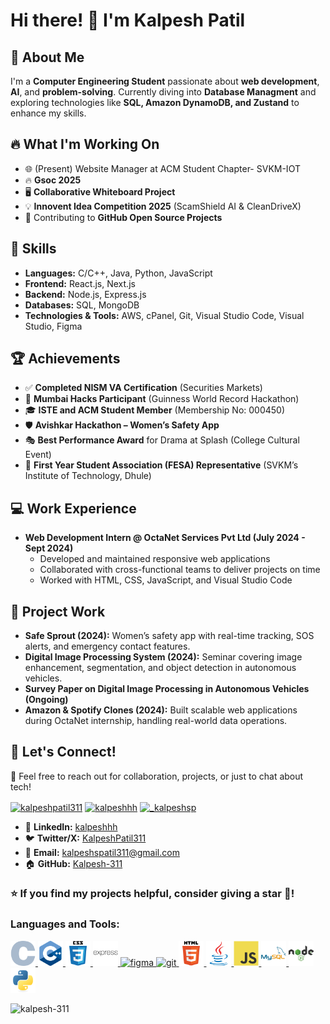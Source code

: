 # Hi there! 👋 I'm Kalpesh Patil

## 🚀 About Me
I'm a **Computer Engineering Student** passionate about **web development**, **AI**, and **problem-solving**. Currently diving into **Database Managment** and exploring technologies like **SQL, Amazon DynamoDB, and Zustand** to enhance my skills.

## 🔥 What I'm Working On
- 🌐 (Present) Website Manager at ACM Student Chapter- SVKM-IOT
- 🔥 **Gsoc 2025**
- 🖥️ **Collaborative Whiteboard Project**
- 💡 **Innovent Idea Competition 2025** (ScamShield AI & CleanDriveX)
- 📂 Contributing to **GitHub Open Source Projects**

## 🎯 Skills
- **Languages:** C/C++, Java, Python, JavaScript 
- **Frontend:** React.js, Next.js
- **Backend:** Node.js, Express.js
- **Databases:** SQL, MongoDB
- **Technologies & Tools:** AWS, cPanel, Git, Visual Studio Code, Visual Studio, Figma

## 🏆 Achievements
- ✅ **Completed NISM VA Certification** (Securities Markets)
- 🏅 **Mumbai Hacks Participant** (Guinness World Record Hackathon)
- 🎓 **ISTE and ACM Student Member** (Membership No: 000450)
- 🛡️ **Avishkar Hackathon – Women’s Safety App**
- 🎭 **Best Performance Award** for Drama at Splash (College Cultural Event)
- 📜 **First Year Student Association (FESA) Representative** (SVKM’s Institute of Technology, Dhule)

## 💻 Work Experience
- **Web Development Intern @ OctaNet Services Pvt Ltd (July 2024 - Sept 2024)**
  - Developed and maintained responsive web applications
  - Collaborated with cross-functional teams to deliver projects on time
  - Worked with HTML, CSS, JavaScript, and Visual Studio Code

## 📂 Project Work
- **Safe Sprout (2024):** Women’s safety app with real-time tracking, SOS alerts, and emergency contact features.
- **Digital Image Processing System (2024):** Seminar covering image enhancement, segmentation, and object detection in autonomous vehicles.
- **Survey Paper on Digital Image Processing in Autonomous Vehicles (Ongoing)**
- **Amazon & Spotify Clones (2024):** Built scalable web applications during OctaNet internship, handling real-world data operations.

## 💬 Let's Connect!
📩 Feel free to reach out for collaboration, projects, or just to chat about tech!
<p align="left">
<a href="https://twitter.com/kalpeshpatil311" target="blank"><img align="center" src="https://raw.githubusercontent.com/rahuldkjain/github-profile-readme-generator/master/src/images/icons/Social/twitter.svg" alt="kalpeshpatil311" height="30" width="40" /></a>
<a href="https://linkedin.com/in/kalpeshhh" target="blank"><img align="center" src="https://raw.githubusercontent.com/rahuldkjain/github-profile-readme-generator/master/src/images/icons/Social/linked-in-alt.svg" alt="kalpeshhh" height="30" width="40" /></a>
<a href="https://instagram.com/_kalpeshsp" target="blank"><img align="center" src="https://raw.githubusercontent.com/rahuldkjain/github-profile-readme-generator/master/src/images/icons/Social/instagram.svg" alt="_kalpeshsp" height="30" width="40" /></a>
</p>

- 🔗 **LinkedIn:** [kalpeshhh](https://linkedin.com/in/kalpeshhh)
- 🐦 **Twitter/X:** [KalpeshPatil311](https://x.com/KalpeshPatil311)
- 📧 **Email:** [kalpeshspatil311@gmail.com](mailto:kalpeshspatil311@gmail.com)
- 🏠 **GitHub:** [Kalpesh-311](https://github.com/Kalpesh-311)

### ⭐ If you find my projects helpful, consider giving a **star** 🌟!

<h3 align="left">Languages and Tools:</h3>
<p align="left"> <a href="https://www.cprogramming.com/" target="_blank" rel="noreferrer"> <img src="https://raw.githubusercontent.com/devicons/devicon/master/icons/c/c-original.svg" alt="c" width="40" height="40"/> </a> <a href="https://www.w3schools.com/cpp/" target="_blank" rel="noreferrer"> <img src="https://raw.githubusercontent.com/devicons/devicon/master/icons/cplusplus/cplusplus-original.svg" alt="cplusplus" width="40" height="40"/> </a> <a href="https://www.w3schools.com/css/" target="_blank" rel="noreferrer"> <img src="https://raw.githubusercontent.com/devicons/devicon/master/icons/css3/css3-original-wordmark.svg" alt="css3" width="40" height="40"/> </a> <a href="https://expressjs.com" target="_blank" rel="noreferrer"> <img src="https://raw.githubusercontent.com/devicons/devicon/master/icons/express/express-original-wordmark.svg" alt="express" width="40" height="40"/> </a> <a href="https://www.figma.com/" target="_blank" rel="noreferrer"> <img src="https://www.vectorlogo.zone/logos/figma/figma-icon.svg" alt="figma" width="40" height="40"/> </a> <a href="https://git-scm.com/" target="_blank" rel="noreferrer"> <img src="https://www.vectorlogo.zone/logos/git-scm/git-scm-icon.svg" alt="git" width="40" height="40"/> </a> <a href="https://www.w3.org/html/" target="_blank" rel="noreferrer"> <img src="https://raw.githubusercontent.com/devicons/devicon/master/icons/html5/html5-original-wordmark.svg" alt="html5" width="40" height="40"/> </a> <a href="https://www.java.com" target="_blank" rel="noreferrer"> <img src="https://raw.githubusercontent.com/devicons/devicon/master/icons/java/java-original.svg" alt="java" width="40" height="40"/> </a> <a href="https://developer.mozilla.org/en-US/docs/Web/JavaScript" target="_blank" rel="noreferrer"> <img src="https://raw.githubusercontent.com/devicons/devicon/master/icons/javascript/javascript-original.svg" alt="javascript" width="40" height="40"/> </a> <a href="https://www.mysql.com/" target="_blank" rel="noreferrer"> <img src="https://raw.githubusercontent.com/devicons/devicon/master/icons/mysql/mysql-original-wordmark.svg" alt="mysql" width="40" height="40"/> </a> <a href="https://nodejs.org" target="_blank" rel="noreferrer"> <img src="https://raw.githubusercontent.com/devicons/devicon/master/icons/nodejs/nodejs-original-wordmark.svg" alt="nodejs" width="40" height="40"/> </a> <a href="https://www.python.org" target="_blank" rel="noreferrer"> <img src="https://raw.githubusercontent.com/devicons/devicon/master/icons/python/python-original.svg" alt="python" width="40" height="40"/> </a> </p>

<p><img align="left" src="https://github-readme-stats.vercel.app/api/top-langs?username=kalpesh-311&show_icons=true&locale=en&layout=compact" alt="kalpesh-311" /></p>

